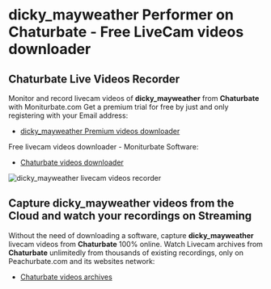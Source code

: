# dicky_mayweather Performer on Chaturbate - Free LiveCam videos downloader

## Chaturbate Live Videos Recorder

Monitor and record livecam videos of **dicky_mayweather** from **Chaturbate** with Moniturbate.com
Get a premium trial for free by just and only registering with your Email address:
* [dicky_mayweather Premium videos downloader](https://moniturbate.com/request-demo-licence-key.html)

Free livecam videos downloader - Moniturbate Software:
* [Chaturbate videos downloader](https://moniturbate.com/moniturbate-download-software.html)

![dicky_mayweather livecam videos recorder](https://peachurnet.com/templates/moniturbate-software.png)


## Capture dicky_mayweather videos from the Cloud and watch your recordings on Streaming

Without the need of downloading a software, capture **dicky_mayweather** livecam videos from **Chaturbate** 100% online.
Watch Livecam archives from **Chaturbate** unlimitedly from thousands of existing recordings, only on Peachurbate.com and its websites network:
* [Chaturbate videos archives](https://peachurnet.com/)